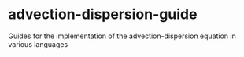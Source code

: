 # advection-dispersion-guide
Guides for the implementation of the advection-dispersion equation in various languages
